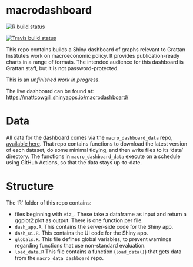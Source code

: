 
<!-- README.md is generated from README.Rmd. Please edit that file -->

# macrodashboard

<!-- badges: start -->

[![R build
status](https://github.com/mattcowgill/macrodashboard/workflows/R-CMD-check/badge.svg)](https://github.com/mattcowgill/macrodashboard/actions)

[![Travis build
status](https://travis-ci.org/mattcowgill/macrodashboard.svg?branch=master)](https://travis-ci.org/mattcowgill/macrodashboard)
<!-- badges: end -->

This repo contains builds a Shiny dashboard of graphs relevant to
Grattan Institute’s work on macroeconomic policy. It provides publication-ready charts in a range of formats. The intended audience for this dashboard is Grattan staff, but it is not password-protected.

This is an *unfinished work in progress*.

The live dashboard can be found at:
<https://mattcowgill.shinyapps.io/macrodashboard/>

# Data

All data for the dashboard comes via the `macro_dashboard_data` repo,
[available here](https://github.com/MattCowgill/macro_dashboard_data/).
That repo contains functions to download the latest version of each
dataset, do some minimal tidying, and then write files to its ‘data’
directory. The functions in `macro_dashboard_data` execute on a schedule
using GitHub Actions, so that the data stays up-to-date.

# Structure

The ‘R’ folder of this repo contains:

  - files beginning with `viz_`. These take a dataframe as input and
    return a ggplot2 plot as output. There is one function per file.
  - `dash_app.R`. This contains the server-side code for the Shiny app.
  - `dash_ui.R`. This contains the UI code for the Shiny app.
  - `globals.R`. This file defines global variables, to prevent warnings
    regarding functions that use non-standard evaluation.
  - `load_data.R` This file contains a function (`load_data()`) that
    gets data from the `macro_data_dashboard` repo.

